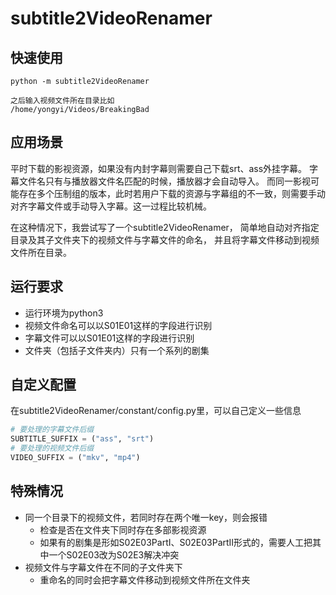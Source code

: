 # subtitle2VideoRenamer

## 快速使用
```
python -m subtitle2VideoRenamer

之后输入视频文件所在目录比如
/home/yongyi/Videos/BreakingBad
```

## 应用场景

平时下载的影视资源，如果没有内封字幕则需要自己下载srt、ass外挂字幕。 字幕文件名只有与播放器文件名匹配的时候，播放器才会自动导入。
而同一影视可能存在多个压制组的版本，此时若用户下载的资源与字幕组的不一致，则需要手动对齐字幕文件或手动导入字幕。这一过程比较机械。

在这种情况下，我尝试写了一个subtitle2VideoRenamer， 简单地自动对齐指定目录及其子文件夹下的视频文件与字幕文件的命名， 并且将字幕文件移动到视频文件所在目录。

## 运行要求

+ 运行环境为python3
+ 视频文件命名可以以S01E01这样的字段进行识别
+ 字幕文件可以以S01E01这样的字段进行识别
+ 文件夹（包括子文件夹内）只有一个系列的剧集

## 自定义配置

在subtitle2VideoRenamer/constant/config.py里，可以自己定义一些信息

```python
# 要处理的字幕文件后缀
SUBTITLE_SUFFIX = ("ass", "srt")
# 要处理的视频文件后缀
VIDEO_SUFFIX = ("mkv", "mp4")
```

## 特殊情况

+ 同一个目录下的视频文件，若同时存在两个唯一key，则会报错
    + 检查是否在文件夹下同时存在多部影视资源
    + 如果有的剧集是形如S02E03PartI、S02E03PartII形式的，需要人工把其中一个S02E03改为S02E3解决冲突
+ 视频文件与字幕文件在不同的子文件夹下
    + 重命名的同时会把字幕文件移动到视频文件所在文件夹
